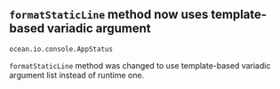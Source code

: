 ## `formatStaticLine` method now uses template-based variadic argument

`ocean.io.console.AppStatus`

`formatStaticLine` method was changed to use template-based variadic argument
list instead of runtime one.
